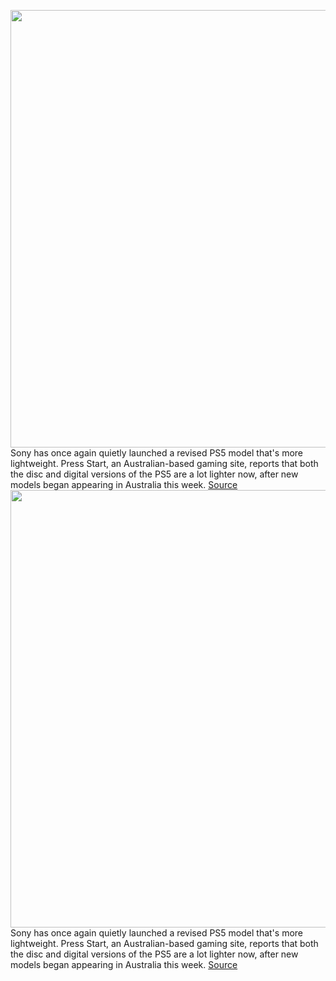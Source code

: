 <img src='https://cdn.vox-cdn.com/thumbor/T1AdoNRz2NZQTdZAAIY4N_PwvKY=/0x0:2040x1360/1200x800/filters:focal(857x517:1183x843)/cdn.vox-cdn.com/uploads/chorus_image/image/71300633/vpavic_4278_20201030_0120.0.jpg' width='700px' /><br/>
Sony has once again quietly launched a revised PS5 model that's more lightweight. Press Start, an Australian-based gaming site, reports that both the disc and digital versions of the PS5 are a lot lighter now, after new models began appearing in Australia this week.
<a href='https://www.theverge.com/2022/8/30/23328484/sony-playstation-5-lighter-model-australia'> Source <a/><img src='https://cdn.vox-cdn.com/thumbor/T1AdoNRz2NZQTdZAAIY4N_PwvKY=/0x0:2040x1360/1200x800/filters:focal(857x517:1183x843)/cdn.vox-cdn.com/uploads/chorus_image/image/71300633/vpavic_4278_20201030_0120.0.jpg' width='700px' /><br/>
Sony has once again quietly launched a revised PS5 model that's more lightweight. Press Start, an Australian-based gaming site, reports that both the disc and digital versions of the PS5 are a lot lighter now, after new models began appearing in Australia this week.
<a href='https://www.theverge.com/2022/8/30/23328484/sony-playstation-5-lighter-model-australia'> Source <a/>